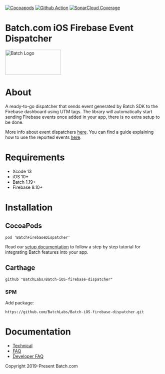 [![Cocoapods](https://img.shields.io/cocoapods/v/BatchFirebaseDispatcher)](https://cocoapods.org/pods/BatchFirebaseDispatcher)
[![Github Action](https://github.com/BatchLabs/Batch-iOS-firebase-dispatcher/workflows/iOS%20CI/badge.svg)](https://github.com/BatchLabs/Batch-iOS-firebase-dispatcher/actions?query=workflow%3A%22iOS+CI%22)
[![SonarCloud Coverage](https://sonarcloud.io/api/project_badges/measure?project=BatchLabs_Batch-iOS-firebase-dispatcher&metric=coverage)](https://sonarcloud.io/dashboard?id=BatchLabs_Batch-iOS-firebase-dispatcher)

Batch.com iOS Firebase Event Dispatcher
==================

<img src="https://static.batch.com/documentation/Readmes/logo_batch_full_178@2x.png" srcset="https://static.batch.com/documentation/Readmes/logo_batch_full_178.png 1x" width="178" height="80" alt="Batch Logo" />

# About

A ready-to-go dispatcher that sends event generated by Batch SDK to the Firebase dashboard using UTM tags.
The library will automatically start sending Firebase events once added in your app, there is no extra setup to be done.

More info about event dispatchers [here](https://doc.batch.com/ios/advanced/event-dispatchers).
You can find a guide explaining how to use the reported events [here](https://help.batch.com/en/articles/3597151-how-to-export-my-campaign-s-data-to-firebase-google-analytics-or-at-internet-using-events-dispatcher).

# Requirements
 - Xcode 13
 - iOS 10+
 - Batch 1.19+
 - Firebase 8.10+

# Installation

## CocoaPods

```
pod 'BatchFirebaseDispatcher'
```

Read our [setup documentation](https://doc.batch.com/) to follow a step by step tutorial for integrating Batch features into your app.

## Carthage

```
github "BatchLabs/Batch-iOS-firebase-dispatcher"
```

### SPM

Add package: 

```
https://github.com/BatchLabs/Batch-iOS-firebase-dispatcher.git
```

# Documentation

 - [Technical](https://doc.batch.com)
 - [FAQ](https://batch.com/doc/faq/general.html)
 - [Developer FAQ](https://batch.com/developers)

Copyright 2019-Present Batch.com
